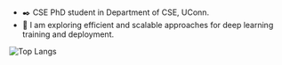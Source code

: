 - ✒️ CSE PhD student in Department of CSE, UConn.
- 🔭 I am exploring efficient and scalable approaches for deep learning training and deployment.

 ![Top Langs](https://github-readme-stats.vercel.app/api/top-langs/?username=jc-su&hide=javascript,css,scss,html&theme=tokyonight&&layout=compact)
